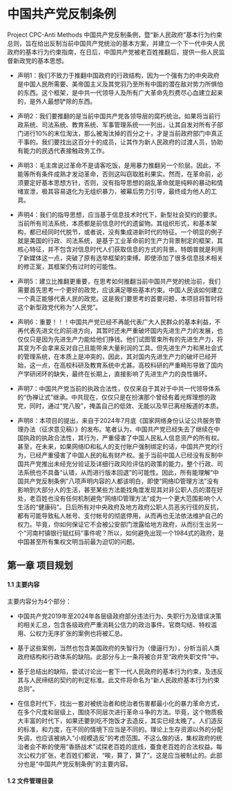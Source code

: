 # 中国共产党反制条例

Project CPC-Anti Methods 中国共产党反制条例，暨“新人民政府”基本行为约束总则，旨在给出反制当前中国共产党统治的基本方案，并建立一个下一代中央人民政府的基本行为约束指南，在日后，中国共产党被老百姓推翻后，提供一些人民监督新政党的基本思想。
* 声明1：我们不致力于推翻中国政府的行政结构，因为一个强有力的中央政府是中国人民所需要、美帝国主义及其党羽乃至所有中国的潜在敌对势力所惧怕的东西。这个框架，是中共一代领导人及所有广大革命先烈费尽心血建立起来的，是外人最想铲除的东西。

* 声明2：我们要推翻的是当前中国共产党各领导层的腐朽统治。如果将当前行政系统、司法系统、教育系统、军事管理系统一一列出，让其自发对所有子部门进行10%的末位淘汰，那么被淘汰掉的百分之十，才是当前政府部门中真正干事的。我们要找出这百分十的成员，让其作为新人民政府的过渡人员，协助有能力的民选代表接触政务工作。

* 声明3：毛主席说过革命不是请客吃饭，是用暴力推翻另一个阶层。因此，不能等所有条件成熟才发动革命，否则这叫窃取胜利果实。然而，在革命前，必须要定好基本思想方针，否则，没有指导思想的胡乱革命就是纯粹的暴动和情绪宣泄，极其容易退化为无组织暴力，被幕后势力引导，最终成为他人的工具。

* 声明4：我们的指导思想，应当基于信息技术时代下，新型社会契约的要求。当前所有司法系统，本质都是前信息时代的遗留物。其组织形式，和基本架构，都已经同时代脱节，或者说，没有集成进新时代的特征。一个明显的例子就是美国的行政、司法系统，是基于工业革命前的生产力背景制定的框架，其核心特征，并不包含对信息时代人们获取信息的方式的背景。特朗普就是利用了新媒体这一点，突破了原有选举框架的束缚。即使添加了很多信息技术相关的修正案，其框架仍有过时的可能性。

* 声明5：建立比推翻更重要，在思考如何推翻当前中国共产党的统治前，我们需要首先思考一个更好的政党，应该满足哪些基本约束。中国人民该如何建立一个真正能够代表人民的政党。这是我们要思考的首要问题，本项目将暂时将这个新型政党代称为“人民党”。

* 声明6：重要！！！中国共产党已经不再能代表广大人民群众的基本利益，不再代表先进文化的前进方向，其暂时还未严重破坏国内先进生产力的发展，也仅仅只是因为先进生产力能给他们挣钱。他们试图管束所有的先进生产力，将其变为不会拿来反对自己且能带来大量利润的工具。但先进生产力和黑社会式的管理系统，在本质上是冲突的，因此，其对国内先进生产力的破坏已经开始，这一点，在高校科研及教育系统中尤甚。高校科研的严重畸形导致了国内产学研闭环的缺失，最终在长期上，直接影响了先进生产力的良性循环。

* 声明7：中国共产党当前的执政合法性，仅仅来自于其对于中共一代领导体系的“伪禅让式”继承。中共现在，仅仅只是在扮演那个曾经有着光辉理想的政党，同时，通过“党八股”，掩盖自己的低效、无能以及早已离经叛道的本质。

* 声明8：本项目的提出，来自于2024年7月底《国家网络身份认证公共服务管理办法（征求意见稿）》的发布。笔者认为，中国共产党已经失去了继续在中国执政的执政合法性，其行为，严重侵害了中国人民私人信息资产的所有权。甚至，在未来，如果网络ID和私人的支付账户强制绑定的话，中国共产党的行为，已经严重侵害了中国人民的私有财产权。鉴于当前中国人已经没有反制中国共产党推出未经充分验证及详细行政风险评估的政策的能力，整个行政、司法系统也不具备“认错，从而进行版本回退”的可能性。因此，所有能理解“中国共产党反制条例”八项声明内容的人都该明白，即使“网络ID管理方法”没有影响到大部分人的生活，甚至某些方法能找角度发现其对非公职人员的潜在好处，老百姓也没有任何机制避免“网络ID管理方法”成为一个更大范围影响个人生活的“健康码”。日后所有对中央政府及地方政府公职人员恶劣行径的反抗，都有可能导致私人帐号、支付帐号的彻底停用，从而再也无法依法维护自己的权力。毕竟，你如何保证它不会被公安部门泄露给地方政府，从而衍生出另一个“河南村镇银行赋红码”事件呢？所以，如何避免出现一个1984式的政府，是中国甚至所有集权文明当前最为迫切的问题。


## 第一章  项目规划

#### 1.1 主要内容
主要内容分为4个部分：

* 中国共产党2019年至2024年各层级政府部分违法行为、失职行为及错误决策的相关汇总，包含各级政府严重消耗公信力的政治事件。官商勾结、特权滥用、公权力无序扩张的案例也将被汇总。

* 基于这些案例，当然也包含美国政府的失智行为（傻逼行为），分析当前人类政府结构和行政体系的缺陷。此部分与上一条将被合并至“政府失职文件”中。

* 基于总结出的缺陷，尝试讨论出一套下一代人民政府的基本行为约束，及违反其与人民缔结的契约的判定标准。此文件将命名为“新人民政府基本行为约束总则”。

* 在信息时代下，找出一套对被统治者和统治者伤害都最小化的暴力革命方式，在多个尺度和层级上，围绕不同层次进行革命斗争的方法。毕竟，这个物质极大丰富的时代下，如果还要到吃不饱饭才去造反，其实已经太晚了。人们造反的标准，和力度，在不同的情境下应当是不同的。理论上生存资源以外的分配失调，也应该被纳入“小规模造反”的考虑范围。不这么做的话，集权政府的统治者会不断的使用“香肠战术”试探老百姓的底线，蚕食老百姓的合法权益。每次公权力扩张，老百姓们都说，“唉，算了，算了”。这是应当被制止的。此部分也是“中国共产党反制条例”的主要内容。

#### 1.2 文件管理目录


